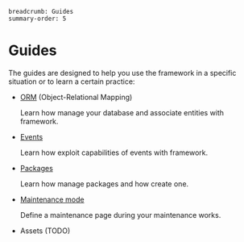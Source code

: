 ```index
breadcrumb: Guides
summary-order: 5
```

# Guides

The guides are designed to help you use the framework in a specific situation or to learn a certain practice:

- [ORM](./guides/orm.md) (Object-Relational Mapping)

  Learn how manage your database and associate entities with framework.

- [Events](./guides/events.md)

  Learn how exploit capabilities of events with framework.

- [Packages](./guides/packages.md)

  Learn how manage packages and how create one.

- [Maintenance mode](./guides/maintenance.md)

  Define a maintenance page during your maintenance works.

- Assets (TODO)